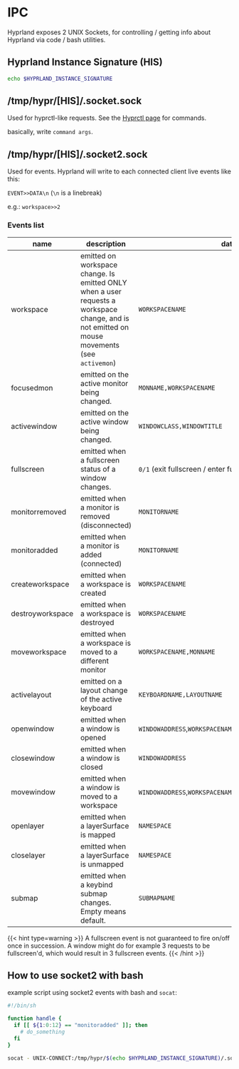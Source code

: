 # IPC

Hyprland exposes 2 UNIX Sockets, for controlling / getting info about Hyprland
via code / bash utilities.

## Hyprland Instance Signature (HIS)

```sh
echo $HYPRLAND_INSTANCE_SIGNATURE
```

## /tmp/hypr/\[HIS\]/.socket.sock

Used for hyprctl-like requests. See the
[Hyprctl page](../Configuring/Using-hyprctl) for
commands.

basically, write `command args`.

## /tmp/hypr/\[HIS\]/.socket2.sock

Used for events. Hyprland will write to each connected client live events like
this:

`EVENT>>DATA\n` (`\n` is a linebreak)

e.g.: `workspace>>2`

### Events list

| name             | description                                                                                                                                   | data                                                        |
| ---------------- | --------------------------------------------------------------------------------------------------------------------------------------------- | ----------------------------------------------------------- |
| workspace        | emitted on workspace change. Is emitted ONLY when a user requests a workspace change, and is not emitted on mouse movements (see `activemon`) | `WORKSPACENAME`                                             |
| focusedmon       | emitted on the active monitor being changed.                                                                                                  | `MONNAME,WORKSPACENAME`                                     |
| activewindow     | emitted on the active window being changed.                                                                                                   | `WINDOWCLASS,WINDOWTITLE`                                   |
| fullscreen       | emitted when a fullscreen status of a window changes.                                                                                         | `0/1` (exit fullscreen / enter fullscreen)                  |
| monitorremoved   | emitted when a monitor is removed (disconnected)                                                                                              | `MONITORNAME`                                               |
| monitoradded     | emitted when a monitor is added (connected)                                                                                                   | `MONITORNAME`                                               |
| createworkspace  | emitted when a workspace is created                                                                                                           | `WORKSPACENAME`                                             |
| destroyworkspace | emitted when a workspace is destroyed                                                                                                         | `WORKSPACENAME`                                             |
| moveworkspace    | emitted when a workspace is moved to a different monitor                                                                                      | `WORKSPACENAME,MONNAME`                                     |
| activelayout     | emitted on a layout change of the active keyboard                                                                                             | `KEYBOARDNAME,LAYOUTNAME`                                   |
| openwindow       | emitted when a window is opened                                                                                                               | `WINDOWADDRESS`,`WORKSPACENAME`,`WINDOWCLASS`,`WINDOWTITLE` |
| closewindow      | emitted when a window is closed                                                                                                               | `WINDOWADDRESS`                                             |
| movewindow       | emitted when a window is moved to a workspace                                                                                                 | `WINDOWADDRESS`,`WORKSPACENAME`                             |
| openlayer        | emitted when a layerSurface is mapped                                                                                                         | `NAMESPACE`                                                 |
| closelayer       | emitted when a layerSurface is unmapped                                                                                                       | `NAMESPACE`                                                 |
| submap           | emitted when a keybind submap changes. Empty means default.                                                                                   | `SUBMAPNAME`                                                |

{{< hint type=warning >}}
A fullscreen event is not guaranteed to fire on/off once in succession.
A window might do for example 3 requests to be fullscreen'd, which would result
in 3 fullscreen events.
{{< /hint >}}

## How to use socket2 with bash

example script using socket2 events with bash and `socat`:

```sh
#!/bin/sh

function handle {
  if [[ ${1:0:12} == "monitoradded" ]]; then
    # do_something
  fi
}

socat - UNIX-CONNECT:/tmp/hypr/$(echo $HYPRLAND_INSTANCE_SIGNATURE)/.socket2.sock | while read line; do handle $line; done
```
